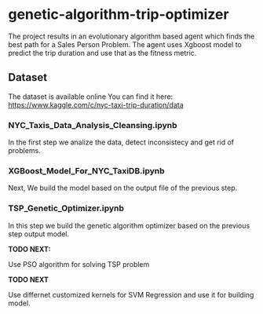 # genetic-algorithm-trip-optimizer
The project results in an evolutionary algorithm based agent which finds the best path for a Sales Person Problem. The agent uses Xgboost model to predict the trip duration and use that as the fitness metric.


## Dataset
The dataset is available online
You can find it here: https://www.kaggle.com/c/nyc-taxi-trip-duration/data

### NYC_Taxis_Data_Analysis_Cleansing.ipynb

In the first step we analize the data, detect inconsistecy and get rid of problems.

### XGBoost_Model_For_NYC_TaxiDB.ipynb

Next, We build the model based on the output file of the previous step.

### TSP_Genetic_Optimizer.ipynb

In this step we build the genetic algorithm optimizer based on the previous step output model.


**TODO NEXT:**

Use PSO algorithm for solving TSP problem

**TODO NEXT**

Use differnet customized kernels for SVM Regression and use it for building model.
